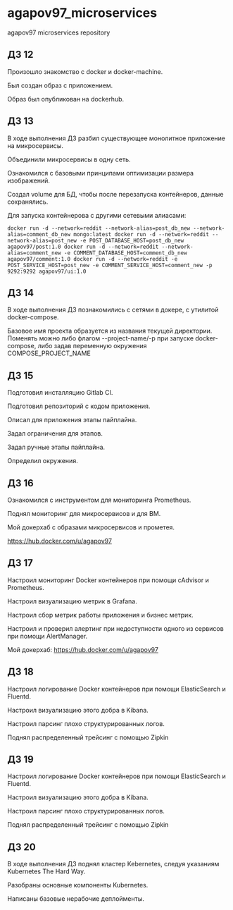 # agapov97_microservices
agapov97 microservices repository

## ДЗ 12

Произошло знакомство с docker и docker-machine.

Был создан образ с приложением.

Образ был опубликован на dockerhub.


## ДЗ 13

В ходе выполнения ДЗ разбил существующее монолитное приложение на микросервисы.

Объединили микросервисы в одну сеть.

Ознакомился с базовыми принципами оптимизации размера изображений.

Создал volume для БД, чтобы после перезапуска контейнеров, данные сохранялись.

Для запуска контейнерова с другими сетевыми алиасами:

`docker run -d --network=reddit --network-alias=post_db_new --network-alias=comment_db_new mongo:latest
docker run -d --network=reddit --network-alias=post_new -e POST_DATABASE_HOST=post_db_new agapov97/post:1.0
docker run -d --network=reddit --network-alias=comment_new -e COMMENT_DATABASE_HOST=comment_db_new agapov97/comment:1.0
docker run -d --network=reddit -e POST_SERVICE_HOST=post_new -e COMMENT_SERVICE_HOST=comment_new -p 9292:9292 agapov97/ui:1.0`


## ДЗ 14

В ходе выполнения ДЗ познакомились с сетями в докере, с утилитой docker-compose.

Базовое имя проекта образуется из названия текущей директории. Поменять можно либо флагом --project-name/-p при запуске docker-compose, либо задав переменную окружения COMPOSE_PROJECT_NAME


## ДЗ 15

Подготовил инсталляцию Gitlab CI.

Подготовил репозиторий с кодом приложения.

Описал для приложения этапы пайплайна.

Задал ограничения для этапов.

Задал ручные этапы пайплайна.

Определил окружения.


## ДЗ 16

Ознакомился с инструментом для мониторинга Prometheus.

Поднял мониторинг для микросервисов и для ВМ.

Мой докерхаб с образами микросервисов и прометея.

https://hub.docker.com/u/agapov97


## ДЗ 17

Настроил мониторинг Docker контейнеров при помощи cAdvisor и Prometheus.

Настроил визуализацию метрик в Grafana.

Настроил сбор метрик работы приложения и бизнес метрик.

Настроил и проверил алертинг при недоступности одного из сервисов при помощи AlertManager.

Мой докерхаб:
https://hub.docker.com/u/agapov97


## ДЗ 18

Настроил логирование Docker контейнеров при помощи ElasticSearch и Fluentd.

Настроил визуализацию этого добра в Kibana.

Настроил парсинг плохо структурированных логов.

Поднял распределенный трейсинг с помощью Zipkin


## ДЗ 19

Настроил логирование Docker контейнеров при помощи ElasticSearch и Fluentd.

Настроил визуализацию этого добра в Kibana.

Настроил парсинг плохо структурированных логов.

Поднял распределенный трейсинг с помощью Zipkin


## ДЗ 20

В ходе выполнения ДЗ поднял кластер Kebernetes, следуя указаниям Kubernetes The Hard Way.

Разобраны основные компоненты Kubernetes.

Написаны базовые нерабочие деплойменты.
